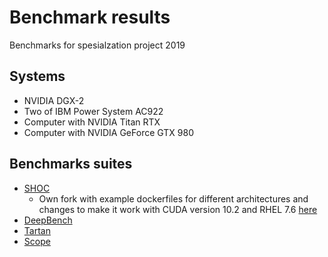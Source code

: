 # Benchmark results
Benchmarks for spesialzation project 2019

## Systems

* NVIDIA DGX-2
* Two of IBM Power System AC922
* Computer with NVIDIA Titan RTX
* Computer with NVIDIA GeForce GTX 980

## Benchmarks suites

* [SHOC](https://github.com/vetter/shoc)
  * Own fork with example dockerfiles for different architectures and changes to make it work with CUDA version 10.2 and RHEL 7.6 [here](https://github.com/knutakir/shoc)
* [DeepBench](https://github.com/baidu-research/DeepBench)
* [Tartan](https://github.com/uuudown/Tartan/)
* [Scope](https://github.com/c3sr/scope)
